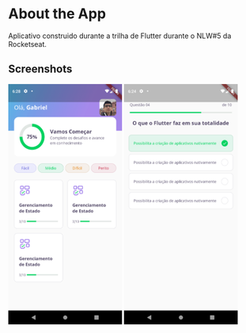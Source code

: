 # About the App

Aplicativo construido durante a trilha de Flutter durante o NLW#5 da Rocketseat.

## Screenshots

<img src="screenshots/Screenshot_1619029686.png" width=230/> <img src="screenshots/Screenshot_1619029475.png" width=230/>
